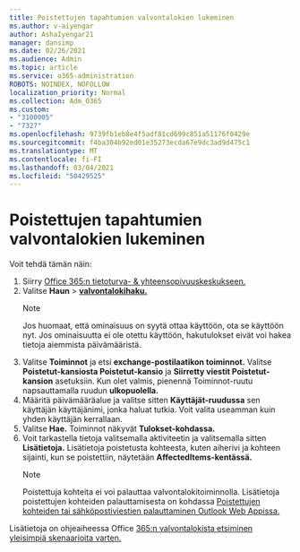 ```yaml
---
title: Poistettujen tapahtumien valvontalokien lukeminen
ms.author: v-aiyengar
author: AshaIyengar21
manager: dansimp
ms.date: 02/26/2021
ms.audience: Admin
ms.topic: article
ms.service: o365-administration
ROBOTS: NOINDEX, NOFOLLOW
localization_priority: Normal
ms.collection: Adm_O365
ms.custom:
- "3100005"
- "7327"
ms.openlocfilehash: 9739fb1eb8e4f5adf81cd699c851a51176f0429e
ms.sourcegitcommit: f4ba304b92ed01e35273ecda67e9dc3ad9d475c1
ms.translationtype: MT
ms.contentlocale: fi-FI
ms.lasthandoff: 03/04/2021
ms.locfileid: "50429525"
---
```

# <a name="read-the-audit-logs-for-deleted-events"></a>Poistettujen tapahtumien valvontalokien lukeminen

Voit tehdä tämän näin:

1. Siirry [Office 365:n tietoturva- & yhteensopivuuskeskukseen.](https://go.microsoft.com/fwlink/p/?linkid=2077143)
1. Valitse **Haun**  >  [**valvontalokihaku.**](https://go.microsoft.com/fwlink/?linkid=2103759)
    > [!NOTE]
    > Jos huomaat, että ominaisuus on syytä ottaa käyttöön, ota se käyttöön nyt. Jos ominaisuutta ei ole otettu käyttöön, hakutulokset eivät voi hakea tietoja aiemmista päivämääristä.
1. Valitse **Toiminnot** ja etsi **exchange-postilaatikon toiminnot.** Valitse **Poistetut-kansiosta Poistetut-kansio** ja **Siirretty viestit Poistetut-kansion** asetuksiin. Kun olet valmis, pienennä Toiminnot-ruutu napsauttamalla ruudun **ulkopuolella.**
1. Määritä päivämääräalue ja valitse sitten **Käyttäjät-ruudussa** sen käyttäjän käyttäjänimi, jonka haluat tutkia. Voit valita useamman kuin yhden käyttäjän kerrallaan.
1. Valitse **Hae.** Toiminnot näkyvät **Tulokset-kohdassa.**
1. Voit tarkastella tietoja valitsemalla aktiviteetin ja valitsemalla sitten **Lisätietoja.** Lisätietoja poistetusta kohteesta, kuten aiherivi ja kohteen sijainti, kun se poistettiin, näytetään **AffectedItems-kentässä.**
    > [!NOTE]
    > Poistettuja kohteita ei voi palauttaa valvontalokitoiminnolla. Lisätietoja poistettujen kohteiden palauttamisesta on kohdassa [Poistettujen kohteiden tai sähköpostiviestien palauttaminen Outlook Web Appissa.](https://go.microsoft.com/fwlink/?linkid=2103759)

Lisätietoja on ohjeaiheessa Office [365:n valvontalokista etsiminen yleisimpiä skenaarioita varten.](https://go.microsoft.com/fwlink/?linkid=2103944)
